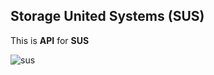 ## Storage United Systems (SUS)

This is **API** for **SUS**  

![sus](https://static.wikia.nocookie.net/among-us/images/3/37/Red_%281%29.png/revision/latest?cb=20210831161153&path-prefix=pt-br "amogus")
